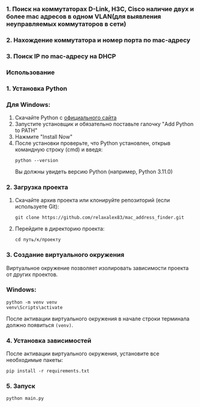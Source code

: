 ### 1. Поиск на коммутаторах D-Link, H3C, Cisco наличие двух и более mac адресов в одном VLAN(для выявления неуправляемых коммутаторов в сети) 
### 2. Нахождение коммутатора и номер порта по mac-адресу
### 3. Поиск IP по mac-адресу на DHCP

### Использование

### 1. Установка Python

### Для Windows:

1. Скачайте Python с [официального сайта](https://www.python.org/downloads/)
2. Запустите установщик и обязательно поставьте галочку "Add Python to PATH"
3. Нажмите "Install Now"
4. После установки проверьте, что Python установлен, открыв командную строку (cmd) и введя:
   ```
   python --version
   ```
   Вы должны увидеть версию Python (например, Python 3.11.0)

### 2. Загрузка проекта

1. Скачайте архив проекта или клонируйте репозиторий (если используете Git):
   ```
   git clone https://github.com/relaxalex83/mac_address_finder.git
   ```
2. Перейдите в директорию проекта:
   ```
   cd путь/к/проекту
   ```

### 3. Создание виртуального окружения

Виртуальное окружение позволяет изолировать зависимости проекта от других проектов.

### Windows:

```
python -m venv venv
venv\Scripts\activate
```

После активации виртуального окружения в начале строки терминала должно появиться `(venv)`.

### 4. Установка зависимостей

После активации виртуального окружения, установите все необходимые пакеты:

```
pip install -r requirements.txt
```

### 5. Запуск

```
python main.py
```

